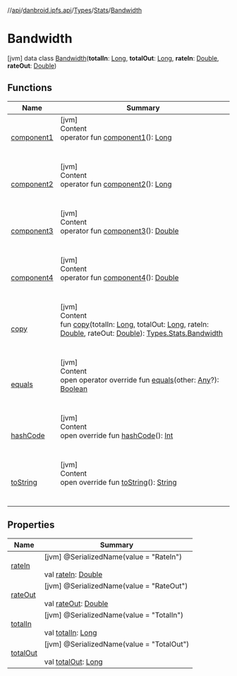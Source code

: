 //[api](../../../../index.md)/[danbroid.ipfs.api](../../../index.md)/[Types](../../index.md)/[Stats](../index.md)/[Bandwidth](index.md)



# Bandwidth  
 [jvm] data class [Bandwidth](index.md)(**totalIn**: [Long](https://kotlinlang.org/api/latest/jvm/stdlib/kotlin/-long/index.html), **totalOut**: [Long](https://kotlinlang.org/api/latest/jvm/stdlib/kotlin/-long/index.html), **rateIn**: [Double](https://kotlinlang.org/api/latest/jvm/stdlib/kotlin/-double/index.html), **rateOut**: [Double](https://kotlinlang.org/api/latest/jvm/stdlib/kotlin/-double/index.html))   


## Functions  
  
|  Name|  Summary| 
|---|---|
| [component1](component1.md)| [jvm]  <br>Content  <br>operator fun [component1](component1.md)(): [Long](https://kotlinlang.org/api/latest/jvm/stdlib/kotlin/-long/index.html)  <br><br><br>
| [component2](component2.md)| [jvm]  <br>Content  <br>operator fun [component2](component2.md)(): [Long](https://kotlinlang.org/api/latest/jvm/stdlib/kotlin/-long/index.html)  <br><br><br>
| [component3](component3.md)| [jvm]  <br>Content  <br>operator fun [component3](component3.md)(): [Double](https://kotlinlang.org/api/latest/jvm/stdlib/kotlin/-double/index.html)  <br><br><br>
| [component4](component4.md)| [jvm]  <br>Content  <br>operator fun [component4](component4.md)(): [Double](https://kotlinlang.org/api/latest/jvm/stdlib/kotlin/-double/index.html)  <br><br><br>
| [copy](copy.md)| [jvm]  <br>Content  <br>fun [copy](copy.md)(totalIn: [Long](https://kotlinlang.org/api/latest/jvm/stdlib/kotlin/-long/index.html), totalOut: [Long](https://kotlinlang.org/api/latest/jvm/stdlib/kotlin/-long/index.html), rateIn: [Double](https://kotlinlang.org/api/latest/jvm/stdlib/kotlin/-double/index.html), rateOut: [Double](https://kotlinlang.org/api/latest/jvm/stdlib/kotlin/-double/index.html)): [Types.Stats.Bandwidth](index.md)  <br><br><br>
| [equals](../../-config/-config-change/index.md#kotlin/Any/equals/#kotlin.Any?/PointingToDeclaration/)| [jvm]  <br>Content  <br>open operator override fun [equals](../../-config/-config-change/index.md#kotlin/Any/equals/#kotlin.Any?/PointingToDeclaration/)(other: [Any](https://kotlinlang.org/api/latest/jvm/stdlib/kotlin/-any/index.html)?): [Boolean](https://kotlinlang.org/api/latest/jvm/stdlib/kotlin/-boolean/index.html)  <br><br><br>
| [hashCode](../../-config/-config-change/index.md#kotlin/Any/hashCode/#/PointingToDeclaration/)| [jvm]  <br>Content  <br>open override fun [hashCode](../../-config/-config-change/index.md#kotlin/Any/hashCode/#/PointingToDeclaration/)(): [Int](https://kotlinlang.org/api/latest/jvm/stdlib/kotlin/-int/index.html)  <br><br><br>
| [toString](../../-config/-config-change/index.md#kotlin/Any/toString/#/PointingToDeclaration/)| [jvm]  <br>Content  <br>open override fun [toString](../../-config/-config-change/index.md#kotlin/Any/toString/#/PointingToDeclaration/)(): [String](https://kotlinlang.org/api/latest/jvm/stdlib/kotlin/-string/index.html)  <br><br><br>


## Properties  
  
|  Name|  Summary| 
|---|---|
| [rateIn](index.md#danbroid.ipfs.api/Types.Stats.Bandwidth/rateIn/#/PointingToDeclaration/)|  [jvm] @SerializedName(value = "RateIn")  <br>  <br>val [rateIn](index.md#danbroid.ipfs.api/Types.Stats.Bandwidth/rateIn/#/PointingToDeclaration/): [Double](https://kotlinlang.org/api/latest/jvm/stdlib/kotlin/-double/index.html)   <br>
| [rateOut](index.md#danbroid.ipfs.api/Types.Stats.Bandwidth/rateOut/#/PointingToDeclaration/)|  [jvm] @SerializedName(value = "RateOut")  <br>  <br>val [rateOut](index.md#danbroid.ipfs.api/Types.Stats.Bandwidth/rateOut/#/PointingToDeclaration/): [Double](https://kotlinlang.org/api/latest/jvm/stdlib/kotlin/-double/index.html)   <br>
| [totalIn](index.md#danbroid.ipfs.api/Types.Stats.Bandwidth/totalIn/#/PointingToDeclaration/)|  [jvm] @SerializedName(value = "TotalIn")  <br>  <br>val [totalIn](index.md#danbroid.ipfs.api/Types.Stats.Bandwidth/totalIn/#/PointingToDeclaration/): [Long](https://kotlinlang.org/api/latest/jvm/stdlib/kotlin/-long/index.html)   <br>
| [totalOut](index.md#danbroid.ipfs.api/Types.Stats.Bandwidth/totalOut/#/PointingToDeclaration/)|  [jvm] @SerializedName(value = "TotalOut")  <br>  <br>val [totalOut](index.md#danbroid.ipfs.api/Types.Stats.Bandwidth/totalOut/#/PointingToDeclaration/): [Long](https://kotlinlang.org/api/latest/jvm/stdlib/kotlin/-long/index.html)   <br>

